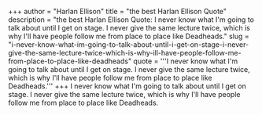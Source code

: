 +++
author = "Harlan Ellison"
title = "the best Harlan Ellison Quote"
description = "the best Harlan Ellison Quote: I never know what I'm going to talk about until I get on stage. I never give the same lecture twice, which is why I'll have people follow me from place to place like Deadheads."
slug = "i-never-know-what-im-going-to-talk-about-until-i-get-on-stage-i-never-give-the-same-lecture-twice-which-is-why-ill-have-people-follow-me-from-place-to-place-like-deadheads"
quote = '''I never know what I'm going to talk about until I get on stage. I never give the same lecture twice, which is why I'll have people follow me from place to place like Deadheads.'''
+++
I never know what I'm going to talk about until I get on stage. I never give the same lecture twice, which is why I'll have people follow me from place to place like Deadheads.
